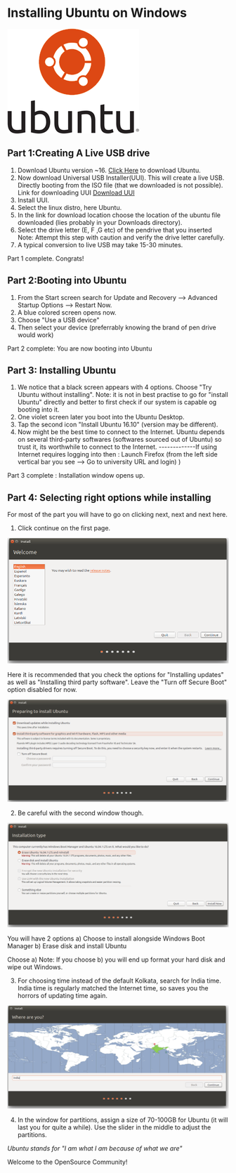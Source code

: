 # Installing Ubuntu on Windows


![Image](https://github.com/MaximumEndurance/Ubuntu-Blog/blob/master/ubuntu-logo112.png?raw=true)



## Part 1:Creating A Live USB drive

1. Download Ubuntu version ~16. [Click Here](releases.ubuntu.com/16.04.1/ubuntu-16.04.1-desktop-amd64.iso?_ga=1.267151886.1068213053.1475231553) to download Ubuntu. 
3. Now download Universal USB Installer(UUI). This will create a live USB. Directly booting from the ISO file (that we downloaded is not possible). Link for downloading UUI
	[Download UUI](https://www.pendrivelinux.com/downloads/Universal-USB-Installer/Universal-USB-Installer-1.9.7.0.exe)
4. Install UUI.
5. Select the linux distro, here Ubuntu.
6. In the link for download location  choose the location of the ubuntu file downloaded (lies probably in your Downloads directory).
7. Select the drive letter (E, F ,G etc) of the pendrive that you inserted 
	Note: Attempt this step with caution and verify the drive letter carefully.  
8. A typical conversion to live USB may take 15-30 minutes.

Part 1 complete. Congrats!

## Part 2:Booting into Ubuntu

1. From the Start screen search for Update and Recovery --> Advanced Startup Options --> Restart Now.
2. A blue colored screen opens now.
3. Choose "Use a USB device"
4. Then select your device (preferrably knowing the brand of pen drive would work)

Part 2 complete: You are now booting into Ubuntu

## Part 3: Installing Ubuntu

1. We notice that a black screen appears with 4 options.
Choose "Try Ubuntu without installing". 
Note: it is not in best practise to go for "install Ubuntu" directly and better to first check if our system is capable og booting into it.
2. One violet screen later you boot into the Ubuntu Desktop.
3. Tap the second icon "Install Ubuntu 16.10" (version may be different).
4. Now might be the best time to connect to the Internet. Ubuntu depends on several third-party softwares (softwares sourced out of Ubuntu) so trust it, its worthwhile to connect to the Internet.
-------------If using Internet requires logging into then
: Launch Firefox (from the left side vertical bar you see --> Go to university URL and login) )

Part 3 complete : Installation window opens up.

## Part 4: Selecting right options while installing

For most of the part you will have to go on clicking next, next and next here.

1. Click continue on the first page.     

![Image](https://github.com/MaximumEndurance/Ubuntu-Blog/blob/gh-pages/Screenshot%20from%202017-01-09%2001-01-17.png?raw=true)

Here it is recommended that you check the options for "Installing updates" as well as "Installing third party software".
Leave the "Turn off Secure Boot" option disabled for now.

![Image](https://github.com/MaximumEndurance/Ubuntu-Blog/blob/gh-pages/Screenshot%20from%202017-01-09%2001-01-56.png?raw=true)

2. Be careful with the second window though.

![Image](https://github.com/MaximumEndurance/Ubuntu-Blog/blob/gh-pages/Screenshot%20from%202017-01-09%2001-04-34.png?raw=true)
	
You will have 2 options
a) Choose to install alongside Windows Boot Manager
b) Erase disk and install Ubuntu
	
Choose a)
Note: If you choose b) you will end up  format your hard disk and wipe out Windows.
	
3. For choosing time instead of the default Kolkata, search for India time. India time is regularly matched the Internet time, so saves you the horrors of updating time again.

![Image](https://github.com/MaximumEndurance/Ubuntu-Blog/blob/gh-pages/Screenshot%20from%202017-01-09%2001-06-49.png?raw=true)

4. In the window for partitions, assign a size of 70-100GB for Ubuntu (it will last you for quite a while). Use the slider in the middle to adjust the partitions.

_Ubuntu stands for "I am what I am because of what we are"_

Welcome to the OpenSource Community!
